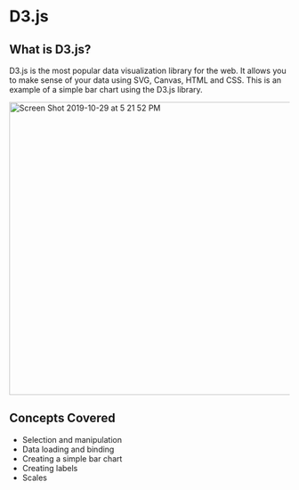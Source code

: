 # D3.js

## What is D3.js? 
D3.js is the most popular data visualization library for the web. It allows you to make sense of your data using SVG, Canvas, HTML and CSS. This is an example of a simple bar chart using the D3.js library.


<img width="526" alt="Screen Shot 2019-10-29 at 5 21 52 PM" src="https://user-images.githubusercontent.com/25810109/67819232-89b37a00-fa71-11e9-88ce-84dadd4e23b2.png">

## Concepts Covered
- Selection and manipulation
- Data loading and binding
- Creating a simple bar chart
- Creating labels
- Scales
